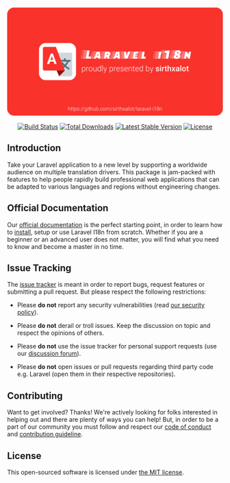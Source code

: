<p align="center">
<a href="https://github.com/sirthxalot/laravel-i18n" target="_blank">
<img src="./art/social-preview.png" alt="Laravel i18n proudly presented by sirthxalot" />
</a>
</p>

<p align="center">
<a href="https://github.com/sirthxalot/laravel-i18n/actions"><img src="https://img.shields.io/github/actions/workflow/status/sirthxalot/laravel-i18n/l10-run-tests.yml?branch=main&label=tests" alt="Build Status"></a>
<a href="https://packagist.org/packages/sirthxalot/laravel-i18n"><img src="https://img.shields.io/packagist/dt/sirthxalot/laravel-i18n" alt="Total Downloads"></a>
<a href="https://packagist.org/packages/sirthxalot/laravel-i18n"><img src="https://img.shields.io/packagist/v/sirthxalot/laravel-i18n" alt="Latest Stable Version"></a>
<a href="https://packagist.org/packages/sirthxalot/laravel-i18n"><img src="https://img.shields.io/packagist/l/sirthxalot/laravel-i18n" alt="License"></a>
</p>

Introduction
--------------------------------------------------------------------------------

Take your Laravel application to a new level by supporting a 
worldwide audience on multiple translation drivers. This package 
is jam-packed with features to help people rapidly build professional 
web applications that can be adapted to various languages and regions 
without engineering changes.

Official Documentation
--------------------------------------------------------------------------------

Our [official documentation] is the perfect starting point, in
order to learn how to [install], setup or use Laravel I18n from 
scratch. Whether if you are a beginner or an advanced user does 
not matter, you will find what you need to know and become a 
master in no time.

Issue Tracking
--------------------------------------------------------------------------------

The [issue tracker] is meant in order to report bugs, request 
features or submitting a pull request. But please respect the 
following restrictions:

- Please **do not** report any security vulnerabilities (read [our security policy]).

- Please **do not** derail or troll issues. Keep the discussion on topic and
  respect the opinions of others.

- Please **do not** use the issue tracker for personal support requests
  (use our [discussion forum]).

- Please **do not** open issues or pull requests regarding third party code
  e.g. Laravel (open them in their respective repositories).

Contributing
--------------------------------------------------------------------------------

Want to get involved? Thanks! We're actively looking for folks
interested in helping out and there are plenty of ways you can help!
But, in order to be a part of our community you must follow and respect
our [code of conduct] and [contribution guideline].

License
--------------------------------------------------------------------------------

This open-sourced software is licensed under [the MIT license].

<!--                            that's all folks!                            -->

[sirthxalot]:                             https://github.com/sirthxalot
[official documentation]:                 https://sirthxalot.github.io/laravel-i18n
[install]:                                https://sirthxalot.github.io/laravel-i18n/v/1.x/guide/start/install/
[issue tracker]:                          https://github.com/sirthxalot/laravel-i18n/issues
[discussion forum]:                       https://github.com/sirthxalot/laravel-i18n/discussions

[our security policy]:                    ./.github/SECURITY.md
[the mit license]:                        ./LICENSE.md
[code of conduct]:                        ./.github/CODE_OF_CONDUCT.md
[contribution guideline]:                 ./.github/CONTRIBUTING.md
